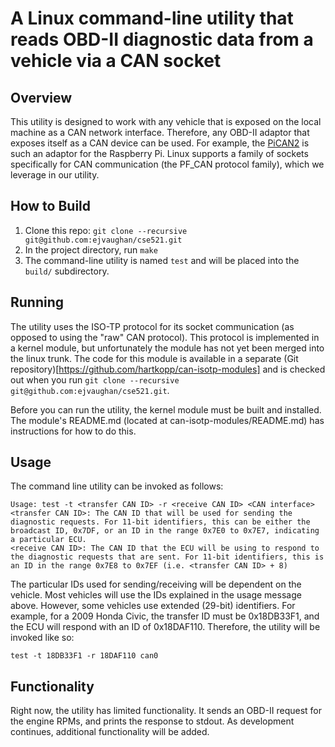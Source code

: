 # A Linux command-line utility that reads OBD-II diagnostic data from a vehicle via a CAN socket

## Overview

This utility is designed to work with any vehicle that is exposed on the local machine as a CAN network interface. Therefore, any OBD-II adaptor that exposes itself as a CAN device can be used. For example, the [PiCAN2](http://skpang.co.uk/catalog/pican2-canbus-board-for-raspberry-pi-23-p-1475.html) is such an adaptor for the Raspberry Pi. Linux supports a family of sockets specifically for CAN communication (the PF_CAN protocol family), which we leverage in our utility.

## How to Build

1. Clone this repo: `git clone --recursive git@github.com:ejvaughan/cse521.git`
2. In the project directory, run `make`
3. The command-line utility is named `test` and will be placed into the `build/` subdirectory.

## Running

The utility uses the ISO-TP protocol for its socket communication (as opposed to using the "raw" CAN protocol). This protocol is implemented in a kernel module, but unfortunately the module has not yet been merged into the linux trunk. The code for this module is available in a separate (Git repository)[https://github.com/hartkopp/can-isotp-modules] and is checked out when you run `git clone --recursive git@github.com:ejvaughan/cse521.git`.

Before you can run the utility, the kernel module must be built and installed. The module's README.md (located at can-isotp-modules/README.md) has instructions for how to do this.

## Usage

The command line utility can be invoked as follows:

    Usage: test -t <transfer CAN ID> -r <receive CAN ID> <CAN interface>
	<transfer CAN ID>: The CAN ID that will be used for sending the diagnostic requests. For 11-bit identifiers, this can be either the broadcast ID, 0x7DF, or an ID in the range 0x7E0 to 0x7E7, indicating a particular ECU.
	<receive CAN ID>: The CAN ID that the ECU will be using to respond to the diagnostic requests that are sent. For 11-bit identifiers, this is an ID in the range 0x7E8 to 0x7EF (i.e. <transfer CAN ID> + 8)

The particular IDs used for sending/receiving will be dependent on the vehicle. Most vehicles will use the IDs explained in the usage message above. However, some vehicles use extended (29-bit) identifiers. For example, for a 2009 Honda Civic, the transfer ID must be 0x18DB33F1, and the ECU will respond with an ID of 0x18DAF110. Therefore, the utility will be invoked like so:

    test -t 18DB33F1 -r 18DAF110 can0

## Functionality

Right now, the utility has limited functionality. It sends an OBD-II request for the engine RPMs, and prints the response to stdout. As development continues, additional functionality will be added.
